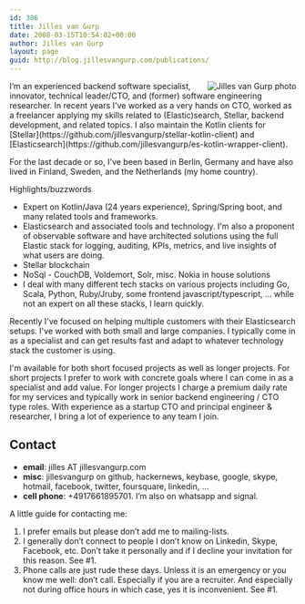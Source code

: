 ```yaml
---
id: 386
title: Jilles van Gurp
date: 2008-03-15T10:54:02+00:00
author: Jilles van Gurp
layout: page
guid: http://blog.jillesvangurp.com/publications/
---
```

<img alt="Jilles van Gurp photo" src="https://en.gravatar.com/userimage/227586/49ce2cb62cc80e45d963cc055ce6edb8.jpg?size=300" style="float:right;"/>
I’m an experienced backend software specialist, innovator, technical leader/CTO, and (former) software engineering researcher. In recent years I've worked as a very hands on CTO,  worked as a freelancer applying my skills related to (Elastic)search, Stellar, backend development, and related topics. I also maintain the Kotlin clients for [Stellar](https://github.com/jillesvangurp/stellar-kotlin-client) and [Elasticsearch](https://github.com/jillesvangurp/es-kotlin-wrapper-client).

For the last decade or so, I've been based in Berlin, Germany and have also lived in Finland, Sweden, and the Netherlands (my home country).

Highlights/buzzwords
- Expert on Kotlin/Java (24 years experience), Spring/Spring boot, and many related tools and frameworks.
- Elasticsearch and associated tools and technology. I'm also a proponent of observable software and have architected solutions using the full Elastic stack for logging, auditing, KPIs, metrics, and live insights of what users are doing.
- Stellar blockchain
- NoSql - CouchDB, Voldemort, Solr, misc. Nokia in house solutions
- I deal with many different tech stacks on various projects including Go, Scala, Python, Ruby/Jruby, some frontend javascript/typescript, ... while not an expert on all these stacks, I learn quickly.

Recently I've focused on helping multiple customers with their Elasticsearch setups. I've worked with both small and large companies. I typically come in as a specialist and can get results fast and adapt to whatever technology stack the customer is using.

I'm available for both short focused projects as well as longer projects. For short projects I prefer to work with concrete goals where I can come in as a specialist and add value. For longer projects I charge a premium daily rate for my services and typically work in senior backend engineering / CTO type roles. With experience as a startup CTO and principal engineer & researcher, I bring a lot of experience to any team I join.

## Contact

- **email**: jilles AT jillesvangurp.com
- **misc**: jillesvangurp on github, hackernews, keybase, google, skype, hotmail, facebook, twitter, foursquare, linkedin, …
- **cell phone**: +4917661895701. I’m also on whatsapp and signal.

A little guide for contacting me:

1. I prefer emails but please don’t add me to mailing-lists.
1. I generally don’t connect to people I don’t know on Linkedin, Skype, Facebook, etc. Don’t take it personally and if I decline your invitation for this reason. See #1.
1. Phone calls are just rude these days. Unless it is an emergency or you know me well: don’t call. Especially if you are a recruiter. And especially not during office hours in which case, yes it is inconvenient. See #1.

